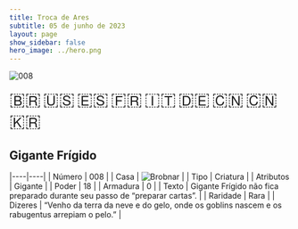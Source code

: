 ```yaml
---
title: Troca de Ares
subtitle: 05 de junho de 2023
layout: page
show_sidebar: false
hero_image: ../hero.png
---
```


![008](https://mastervault-storage-prod.s3.amazonaws.com/media/card_front/pt/600_008_5d969e9324d7_pt.png)

<span title="Português" style="font-size: 32px;cursor: pointer;" onclick="javascript:document.querySelector('img[alt=\'008\']').src=document.querySelector('img[alt=\'008\']').src.replace(/card_front\/[^/]+/, 'card_front/pt').replace(/_[^/.0-9]+\.png/, '_pt.png')">🇧🇷</span>
<span title="English" style="font-size: 32px;cursor: pointer;" onclick="javascript:document.querySelector('img[alt=\'008\']').src=document.querySelector('img[alt=\'008\']').src.replace(/card_front\/[^/]+/, 'card_front/en').replace(/_[^/.0-9]+\.png/, '_en.png')">🇺🇸</span>
<span title="Español" style="font-size: 32px;cursor: pointer;" onclick="javascript:document.querySelector('img[alt=\'008\']').src=document.querySelector('img[alt=\'008\']').src.replace(/card_front\/[^/]+/, 'card_front/es').replace(/_[^/.0-9]+\.png/, '_es.png')">🇪🇸</span>
<span title="Français" style="font-size: 32px;cursor: pointer;" onclick="javascript:document.querySelector('img[alt=\'008\']').src=document.querySelector('img[alt=\'008\']').src.replace(/card_front\/[^/]+/, 'card_front/fr').replace(/_[^/.0-9]+\.png/, '_fr.png')">🇫🇷</span>
<span title="Italiano" style="font-size: 32px;cursor: pointer;" onclick="javascript:document.querySelector('img[alt=\'008\']').src=document.querySelector('img[alt=\'008\']').src.replace(/card_front\/[^/]+/, 'card_front/it').replace(/_[^/.0-9]+\.png/, '_it.png')">🇮🇹</span>
<span title="Deutsche" style="font-size: 32px;cursor: pointer;" onclick="javascript:document.querySelector('img[alt=\'008\']').src=document.querySelector('img[alt=\'008\']').src.replace(/card_front\/[^/]+/, 'card_front/de').replace(/_[^/.0-9]+\.png/, '_de.png')">🇩🇪</span>
<span title="简体中文" style="font-size: 32px;cursor: pointer;" onclick="javascript:document.querySelector('img[alt=\'008\']').src=document.querySelector('img[alt=\'008\']').src.replace(/card_front\/[^/]+/, 'card_front/zh-hans').replace(/_[^/.0-9]+\.png/, '_zh-hans.png')">🇨🇳</span>
<span title="繁體中文" style="font-size: 32px;cursor: pointer;" onclick="javascript:document.querySelector('img[alt=\'008\']').src=document.querySelector('img[alt=\'008\']').src.replace(/card_front\/[^/]+/, 'card_front/zh-hant').replace(/_[^/.0-9]+\.png/, '_zh-hant.png')">🇨🇳</span>
<span title="한국어" style="font-size: 32px;cursor: pointer;" onclick="javascript:document.querySelector('img[alt=\'008\']').src=document.querySelector('img[alt=\'008\']').src.replace(/card_front\/[^/]+/, 'card_front/ko').replace(/_[^/.0-9]+\.png/, '_ko.png')">🇰🇷</span>

## Gigante Frígido

|----|----|
| Número | 008 |
| Casa | ![Brobnar](https://archonarcana.com/images/thumb/e/e0/Brobnar.png/22px-Brobnar.png "Brobnar") |
| Tipo | Criatura |
| Atributos | Gigante |
| Poder | 18 |
| Armadura | 0 |
| Texto | Gigante Frígido não fica preparado durante seu passo de “preparar cartas”. |
| Raridade | Rara |
| Dizeres | “Venho da terra da neve e do gelo,  onde os goblins nascem  e os rabugentus arrepiam o pelo.” |
